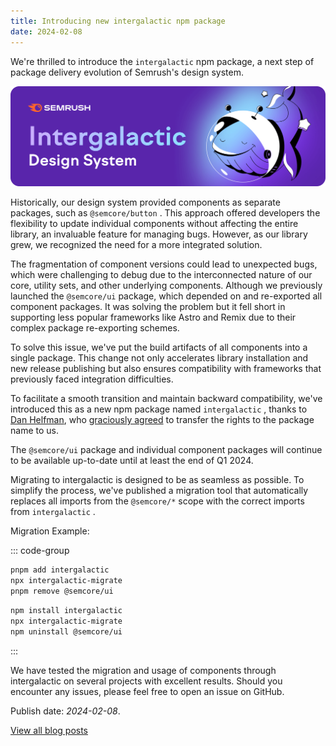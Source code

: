 ```yaml
---
title: Introducing new intergalactic npm package
date: 2024-02-08
---
```


We're thrilled to introduce the `intergalactic` npm package, a next step of package delivery evolution of Semrush's design system.

![Hero](./intergalactic-hero.png)

Historically, our design system provided components as separate packages, such as `@semcore/button` . This approach offered developers the flexibility to update individual components without affecting the entire library, an invaluable feature for managing bugs. However, as our library grew, we recognized the need for a more integrated solution.

The fragmentation of component versions could lead to unexpected bugs, which were challenging to debug due to the interconnected nature of our core, utility sets, and other underlying components. Although we previously launched the `@semcore/ui` package, which depended on and re-exported all component packages. It was solving the problem but it fell short in supporting less popular frameworks like Astro and Remix due to their complex package re-exporting schemes.

To solve this issue, we've put the build artifacts of all components into a single package. This change not only accelerates library installation and new release publishing but also ensures compatibility with frameworks that previously faced integration difficulties.

To facilitate a smooth transition and maintain backward compatibility, we've introduced this as a new npm package named `intergalactic` , thanks to [Dan Helfman](https://github.com/witten), who [graciously agreed]((https://projects.torsion.org/witten/intergalactic/issues/14)) to transfer the rights to the package name to us.

The `@semcore/ui` package and individual component packages will continue to be available up-to-date until at least the end of Q1 2024.

Migrating to intergalactic is designed to be as seamless as possible. To simplify the process, we've published a migration tool that automatically replaces all imports from the `@semcore/*` scope with the correct imports from `intergalactic` .

Migration Example:

::: code-group

```sh [pnpm]
pnpm add intergalactic
npx intergalactic-migrate
pnpm remove @semcore/ui

```

```sh [npm]
npm install intergalactic
npx intergalactic-migrate
npm uninstall @semcore/ui
```

:::

We have tested the migration and usage of components through intergalactic on several projects with excellent results. Should you encounter any issues, please feel free to open an issue on GitHub.

Publish date: _2024-02-08_.

[View all blog posts](/blog/)
